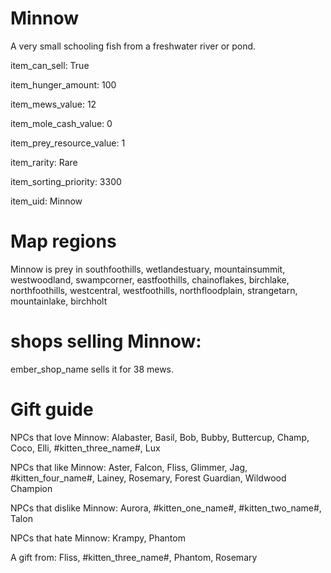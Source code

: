 # Minnow

A very small schooling fish from a freshwater river or pond.

item_can_sell: True

item_hunger_amount: 100

item_mews_value: 12

item_mole_cash_value: 0

item_prey_resource_value: 1

item_rarity: Rare

item_sorting_priority: 3300

item_uid: Minnow

# Map regions

Minnow is prey in southfoothills, wetlandestuary, mountainsummit, westwoodland, swampcorner, eastfoothills, chainoflakes, birchlake, northfoothills, westcentral, westfoothills, northfloodplain, strangetarn, mountainlake, birchholt

# shops selling Minnow:

ember_shop_name sells it for 38 mews.

# Gift guide

NPCs that love Minnow: Alabaster, Basil, Bob, Bubby, Buttercup, Champ, Coco, Elli, #kitten_three_name#, Lux

NPCs that like Minnow: Aster, Falcon, Fliss, Glimmer, Jag, #kitten_four_name#, Lainey, Rosemary, Forest Guardian, Wildwood Champion

NPCs that dislike Minnow: Aurora, #kitten_one_name#, #kitten_two_name#, Talon

NPCs that hate Minnow: Krampy, Phantom

A gift from: Fliss, #kitten_three_name#, Phantom, Rosemary